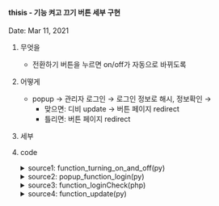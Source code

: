 #### thisis - 기능 켜고 끄기 버튼 세부 구현

Date: Mar 11, 2021

1. 무엇을

   - 전환하기 버튼을 누르면 on/off가 자동으로 바뀌도록

2. 어떻게

   - popup → 관리자 로그인 → 로그인 정보로 해시, 정보확인 →
     - 맞으면: 디비 update → 버튼 페이지 redirect
     - 틀리면: 버튼 페이지 redirect

3. 세부

4. code

   <details>
       <summary>source1: function_turning_on_and_off(py)</summary>

   ![source1](https://user-images.githubusercontent.com/58647487/115884194-9871c600-a489-11eb-8575-0a1ad8b3faa9.png)

   ```python
   # 테이블의 버튼을 form으로 감싸기
   print('''<td align = "center">
   							<form name = "popup_send_id">
   							<input type = "hidden" name = "rowId" value = '''+str(result['id'])+'''>
   							<input type = "hidden" name = "rightRoute" value = "yes">
   							<button onclick = "turnOnandOff(this.form);">전환하기</button>
   							</form>
   						</td>
   	    </tr>
   	    	''')

   # 소스 맨 아래에 script 추가하기
   print('''<script>
   		function turnOnandOff(form){

   			window.open("popup_function_login.py", "popup_function_login",
   									"width = 470, height = 180, top = 100, left = 100");

   			form.target = "popup_function_login";
   			form.action = "popup_function_login.py";
   			form.submit();

   		}

   	</script>''')
   # 추가!
   ```

   - 팝업창 파일 이름: popup_function_login(py)

   - 팝업창 target: popup_function_login

   - 팝업창 옵션: width, height, top, left ...

   - update할 function의 id를 hidden으로 넘기기 위한 form의 target, action을 설정

     ⇒ submit!
     </details>

   <details>
     <summary>source2: popup_function_login(py)</summary>
    
    ![source2](https://user-images.githubusercontent.com/58647487/115884202-99a2f300-a489-11eb-9aed-fce5256100a1.png)

   ```python
     #!/usr/bin/python3
   # -*- coding: utf-8 -*-
   print("Content-type:text/html;charset=utf-8\r\n")

   #######################################################

   import sys
   import codecs
   import cgi
   import cgitb
   import json
   import pymysql
   sys.path.insert(0,'/var/www/html/thisis_py/db')
   from db_proc import db

   sys.stdout = codecs.getwriter("utf-8") (sys.stdout.detach())
   cgitb.enable()

   #######################################################

   form = cgi.FieldStorage()
   row_Id = form.getvalue('rowId')

   ####################

   print('''<!DOCTYPE html>
   	<head>
   	  <meta charset="UTF-8">
   	  <title>Check password</title>
   	</head>
   	<body>
   	<div align="center">
   	<h2>Admin</h2>
   	<form action = "function_loginCheck.php" method = "post">
   	<input type="hidden" name="rowId" value='''+row_Id+'''>
   	<b>ID</b>: <input type="text" name="id"><br>
   	<b>PW</b>: <input type="password" name="pass"><br><br>
   	<input type="submit" value="Login">
   	</form>
   	</div>
   	</body>
   </html>'''
   )
   ```

   - hidden으로 받은 rowId를 또 다른 폼으로 넘기기 위해 hidden으로 또 보냄
   - input을 통해 관리자 id, pw를 받아서 function_loginCheck(php)로 넘김
   </details>

    <details>
    <summary>source3: function_loginCheck(php)</summary>

   ```php
   <?php
   session_cache_expire(30);
   session_start();
   include "../../thisis/db/connect.php";

   $id = $_POST['id'];
   $pass = $_POST['pass'];
   $row_Id = $_POST['rowId'];

   $sql = "SELECT * FROM Management WHERE id = '".$id."'";
   $result = mysqli_query($connect, $sql);
   $row = mysqli_fetch_array($result);
   $hash = $row['password'];

   if(password_verify($pass, $hash)){
       $_SESSION['isLogin']=true;
       echo '
       	<!DOCTYPE html>
       	<head></head>
       	<body>
       		<form action="function_update.py" method="post" name="form_sending_id">
       		<input type="hidden" name="rowId" value='.$row_Id.'>
       		</form>
       	</body>
       	<script>
       		document.form_sending_id.submit();
       	</script>
       	</html>
       ';
   }
   else{
       echo "
       <script>
       	self.close();
       	alert('아이디 및 비밀번호를 다시 시도하세요');
       </script>
       ";
   }
   ?>
   ```

   - post로 받은 id, pass, rowId를 저장
   - Management 테이블에서 id 조회 → 해시처리해서 테이블에 저장된 pw와 form에서 받아온 pw를 password_verify 함수를 통해 비교하여
     - 맞으면 → update위해 id 넘기기
     - 틀리면 → 창 닫고 alert 띄우기
     </details>

    <details><summary>source4: function_update(py)</summary>

   ```python
   #!/usr/bin/python3
   # -*- coding: utf-8 -*-
   print("Content-type:text/html;charset=utf-8\r\n")

   #######################################################

   import sys
   import codecs
   import cgi
   import cgitb
   import json
   import pymysql
   sys.path.insert(0,'/var/www/html/thisis_py/db')
   from db_proc import db

   sys.stdout = codecs.getwriter("utf-8") (sys.stdout.detach())
   cgitb.enable()

   #######################################################

   form = cgi.FieldStorage()
   row_Id = form.getvalue('rowId')

   ###############################

   cur = db.cursor(pymysql.cursors.DictCursor)
   sql = f'SELECT on_off FROM function_on_off WHERE id = {row_Id}'
   cur.execute(sql)

   function_On_Off = cur.fetchone()

   if(function_On_Off['on_off'] == 1): # on이면
   	sql = f'UPDATE function_on_off SET on_off = false WHERE id = {row_Id}'
   else: # off면
   	sql = f'UPDATE function_on_off SET on_off = true WHERE id = {row_Id}'

   cur.execute(sql)
   db.commit()
   db.close()

   print('''
   	<script>
   		alert("변경되었습니다!");
   		//opener.parent.location="function_turning_on_and_off.py";
   		window.close();
   	</script>'''
   			)
   ```

   - form에서 받아온 id를 통해 해당 열의 on_off를 변경하기
   - 변경이 완료되면 alert 띄우고 source1을 새로고침, popup 닫기
   </details>
